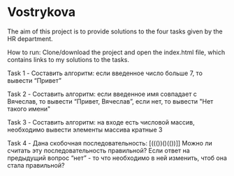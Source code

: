# Vostrykova

The aim of this project is to provide solutions to the four tasks given by the HR department. 

How to run:
Clone/download the project and open the index.html file, which contains links to my solutions to the tasks. 

Task 1 - Составить алгоритм: если введенное число больше 7, то вывести “Привет”

Task 2 - Составить алгоритм: если введенное имя совпадает с Вячеслав, то вывести “Привет, Вячеслав”, если нет, то вывести "Нет такого имени"

Task 3 - Составить алгоритм: на входе есть числовой массив, необходимо вывести элементы массива кратные 3

Task 4 - Дана скобочная последовательность: [((())()(())]] Можно ли считать эту последовательность правильной? Если ответ на предыдущий вопрос “нет” - то что необходимо в ней изменить, чтоб она стала правильной?
